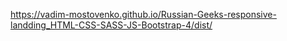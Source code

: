 https://vadim-mostovenko.github.io/Russian-Geeks-responsive-landding_HTML-CSS-SASS-JS-Bootstrap-4/dist/
